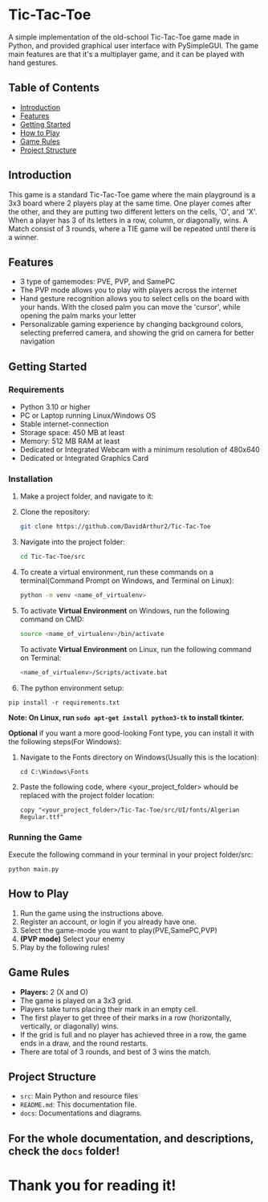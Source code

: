 # Tic-Tac-Toe
A simple implementation of the old-school Tic-Tac-Toe game made in Python, and provided graphical user interface with PySimpleGUI.
The game main features are that it's a multiplayer game, and it can be played with hand gestures.

## Table of Contents
- [Introduction](#introduction)
- [Features](#features)
- [Getting Started](#getting-started)
- [How to Play](#how-to-play)
- [Game Rules](#game-rules)
- [Project Structure](#project-structure)

## Introduction

This game is a standard Tic-Tac-Toe game where the main playground is a 3x3 board where 2 players play at the same time. One player comes after the other, and they are putting two different letters on the cells, 'O', and 'X'.
When a player has 3 of its letters in a row, column, or diagonally, wins.
A Match consist of 3 rounds, where a TIE game will be repeated until there is a winner.

## Features

- 3 type of gamemodes: PVE, PVP, and SamePC
- The PVP mode allows you to play with players across the internet
- Hand gesture recognition allows you to select cells on the board with your hands. With the closed palm you can move the 'cursor', while opening the palm marks your letter
- Personalizable gaming experience by changing background colors, selecting preferred camera, and showing the grid on camera for better navigation

## Getting Started

### Requirements

- Python 3.10 or higher
- PC or Laptop running Linux/Windows OS
-	Stable internet-connection
-	Storage space: 450 MB at least
-	Memory: 512 MB RAM at least
-	Dedicated or Integrated Webcam with a minimum resolution of 480x640 
-	Dedicated or Integrated Graphics Card


### Installation
1. Make a project folder, and navigate to it:
   
2. Clone the repository:

    ```bash
   git clone https://github.com/DavidArthur2/Tic-Tac-Toe
    ```
4. Navigate into the project folder:
   
   ```bash
   cd Tic-Tac-Toe/src
   ```
6. To create a virtual environment, run these commands on a terminal(Command Prompt on Windows, and Terminal on Linux):
   
   ```bash
   python -m venv <name_of_virtualenv>
   ```
  8. To activate **Virtual Environment** on Windows, run the following command on CMD:
     
     ```bash
     source <name_of_virtualenv>/bin/activate
     ```
     To activate **Virtual Environment** on Linux, run the following command on Terminal:

     ```bash
     <name_of_virtualenv>/Scripts/activate.bat
     ```
  10. The python environment setup:
      
    pip install -r requirements.txt


**Note: On Linux, run ```sudo apt-get install python3-tk``` to install tkinter.**



**Optional** if you want a more good-looking Font type, you can install it with the following steps(For Windows):
1. Navigate to the Fonts directory on Windows(Usually this is the location):
   
   ```cd C:\Windows\Fonts```
3. Paste the following code, where <your_project_folder> whould be replaced with the project folder location:
   
   ```copy "<your_project_folder>/Tic-Tac-Toe/src/UI/fonts/Algerian Regular.ttf"```

### Running the Game

Execute the following command in your terminal in your project folder/src:

```python main.py```

## How to Play

1. Run the game using the instructions above.
2. Register an account, or login if you already have one.
3. Select the game-mode you want to play(PVE,SamePC,PVP)
4. **(PVP mode)** Select your enemy
5. Play by the following rules!

## Game Rules

- **Players:** 2 (X and O)
- The game is played on a 3x3 grid.
- Players take turns placing their mark in an empty cell.
- The first player to get three of their marks in a row (horizontally, vertically, or diagonally) wins.
- If the grid is full and no player has achieved three in a row, the game ends in a draw, and the round restarts.
- There are total of 3 rounds, and best of 3 wins the match.

## Project Structure

- `src`: Main Python and resource files
- `README.md`: This documentation file.
- `docs`: Documentations and diagrams.

## For the whole documentation, and descriptions, check the `docs` folder!

# Thank you for reading it!


